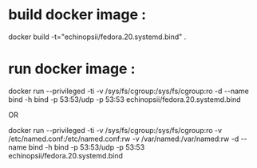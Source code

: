 build docker image :
====================

docker build -t="echinopsii/fedora.20.systemd.bind" .

run docker image :
==================

docker run --privileged -ti -v /sys/fs/cgroup:/sys/fs/cgroup:ro -d --name bind -h bind -p 53:53/udp -p 53:53 echinopsii/fedora.20.systemd.bind

OR

docker run --privileged -ti -v /sys/fs/cgroup:/sys/fs/cgroup:ro -v /etc/named.conf:/etc/named.conf:rw -v /var/named:/var/named:rw -d --name bind -h bind -p 53:53/udp -p 53:53 echinopsii/fedora.20.systemd.bind


